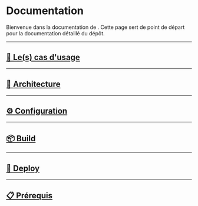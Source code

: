 # Documentation <r3edge-githubrepo-template>

Bienvenue dans la documentation de **<r3edge-repo-template>**. Cette page sert de point de départ pour la documentation détaillé du dépôt.

---
## [📌 Le(s) cas d'usage](Usages.md)
---
## [🧩 Architecture](Architecture.md)
---
## [⚙️ Configuration](Configuration.md)
---
## [📦 Build](Build.md)
---
## [🚀 Deploy](Deploy.md)
---
## [📋 Prérequis](Prerequis.md)